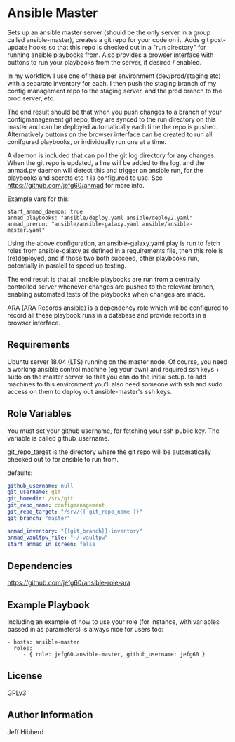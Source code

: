 Ansible Master
=========

Sets up an ansible master server (should be the only server in a group called ansible-master), creates a git repo for your code on it. Adds git post-update hooks so that this repo is checked out in a "run directory" for running ansible playbooks from. Also provides a browser interface with buttons to run your playbooks from the server, if desired / enabled.

In my workflow I use one of these per environment (dev/prod/staging etc) with a separate inventory for each. I then push the staging branch of my config management repo to the staging server, and the prod branch to the prod server, etc.

The end result should be that when you push changes to a branch of your configmanagement git repo, they are synced to the run directory on this master and can be deployed automatically each time the repo is pushed. Alternatively buttons on the browser interface can be created to run all conifgured playbooks, or individually run one at a time.

A daemon is included that can poll the git log directory for any changes. When the git repo is updated, a line will be added to the log, and the anmad.py daemon will detect this and trigger an ansible run, for the playbooks and secrets etc it is configured to use. See https://github.com/jefg60/anmad for more info.

Example vars for this:

```
start_anmad_daemon: true
anmad_playbooks: "ansible/deploy.yaml ansible/deploy2.yaml"
anmad_prerun: "ansible/ansible-galaxy.yaml ansible/ansible-master.yaml"
```

Using the above configuration, an ansible-galaxy.yaml play is run to fetch roles from ansible-galaxy as defined in a requirements file, then this role is (re)deployed, and if those two both succeed, other playbooks run, potentially in paralell to speed up testing.

The end result is that all ansible playbooks are run from a centrally controlled server whenever changes are pushed to the relevant branch, enabling automated tests of the playbooks when changes are made.

ARA (ARA Records ansible) is a dependency role which will be configured to record all these playbook runs in a database and provide reports in a browser interface.

Requirements
------------

Ubuntu server 18.04 (LTS) running on the master node.
Of course, you need a working ansible control machine (eg your own) and required ssh keys + sudo on the master server so that you can do the initial setup. to add machines to this environment you'll also need someone with ssh and sudo access on them to deploy out ansible-master's ssh keys.

Role Variables
--------------

You must set your github username, for fetching your ssh public key. The variable is called github_username.

git_repo_target is the directory where the git repo will be automatically checked out to for ansible to run from.

defaults:

```yaml
github_username: null
git_username: git
git_homedir: /srv/git
git_repo_name: configmanagement
git_repo_target: "/srv/{{ git_repo_name }}"
git_branch: "master"

anmad_inventory: "{{git_branch}}-inventory"
anmad_vaultpw_file: "~/.vaultpw"
start_anmad_in_screen: false
```

Dependencies
------------
https://github.com/jefg60/ansible-role-ara

Example Playbook
----------------

Including an example of how to use your role (for instance, with variables passed in as parameters) is always nice for users too:

    - hosts: ansible-master
      roles:
         - { role: jefg60.ansible-master, github_username: jefg60 }

License
-------

GPLv3

Author Information
------------------

Jeff Hibberd
